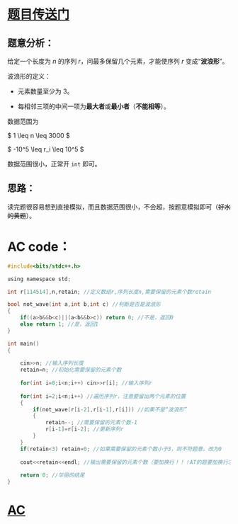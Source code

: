 # [题目传送门](https://www.luogu.com.cn/problem/AT_code_festival_final_e)

## 题意分析：

给定一个长度为 $n$ 的序列 $r$，问最多保留几个元素，才能使序列 $r$ 变成“**波浪形**”。

波浪形的定义：

- 元素数量至少为 $3$。

- 每相邻三项的中间一项为**最大者**或**最小者**（**不能相等**）。

数据范围为

$ 1 \leq n \leq 3000 $

$ -10^5 \leq  r_i \leq 10^5 $

数据范围很小，正常开 `int` 即可。

## 思路：

读完题很容易想到直接模拟，而且数据范围很小，不会超，按题意模拟即可（~~好水的黄题~~）。

# AC code：

``` c
#include<bits/stdc++.h> 

using namespace std;

int r[114514],n,retain; //定义数组r,序列长度n,需要保留的元素个数retain

bool not_wave(int a,int b,int c) //判断是否是波浪形
{
	if((a>b&&b<c)||(a<b&&b>c)) return 0; //不是，返回0
	else return 1; //是，返回1
}

int main()
{
	
	cin>>n; //输入序列长度
	retain=n; //初始化需要保留的元素个数
    
	for(int i=0;i<n;i++) cin>>r[i]; //输入序列r
    
	for(int i=2;i<n;i++) //遍历序列r，注意要留出两个元素的位置
	{
		if(not_wave(r[i-2],r[i-1],r[i])) //如果不是“波浪形”
		{
			retain--; //需要保留的元素个数-1
			r[i-1]=r[i-2]; //更新序列r
		}
	}
	if(retain<3) retain=0; //如果需要保留的元素个数小于3，则不符题意，改为0
    
	cout<<retain<<endl; //输出需要保留的元素个数（要加换行！！！AT的题要加换行才能AC！本蒟蒻因为这个WA了三遍）
	
	return 0; //华丽的结尾
}
```

# [AC](https://www.luogu.com.cn/record/114775168)